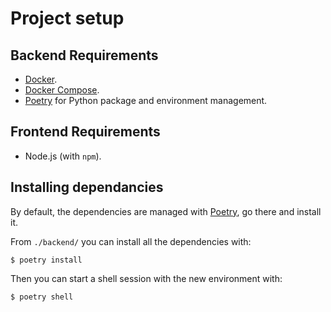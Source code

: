 # Project setup

## Backend Requirements

* [Docker](https://www.docker.com/).
* [Docker Compose](https://docs.docker.com/compose/install/).
* [Poetry](https://python-poetry.org/) for Python package and environment management.

## Frontend Requirements

* Node.js (with `npm`).

## Installing dependancies

By default, the dependencies are managed with [Poetry](https://python-poetry.org/), go there and install it.

From `./backend/` you can install all the dependencies with:
```console
$ poetry install
```
Then you can start a shell session with the new environment with:

```console
$ poetry shell
```
